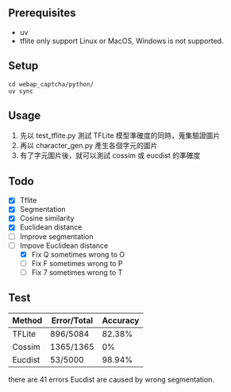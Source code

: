 ## Prerequisites

- uv
- tflite only support Linux or MacOS, Windows is not supported.

## Setup

```
cd webap_captcha/python/
uv sync
```

## Usage

1. 先以 test_tflite.py 測試 TFLite 模型準確度的同時，蒐集驗證圖片
2. 再以 character_gen.py 產生各個字元的圖片
3. 有了字元圖片後，就可以測試 cossim 或 eucdist 的準確度

## Todo

- [X] Tflite
- [X] Segmentation
- [X] Cosine similarity
- [X] Euclidean distance
- [ ] Improve segmentation
- [ ] Impove Euclidean distance
  - [X] Fix Q sometimes wrong to O
  - [ ] Fix F sometimes wrong to P
  - [ ] Fix 7 sometimes wrong to T

## Test

| Method | Error/Total | Accuracy |
|--------|-------------|----------|
| TFLite | 896/5084    | 82.38%   |
| Cossim | 1365/1365   | 0%       |
| Eucdist| 53/5000     | 98.94%   |

there are 41 errors Eucdist are caused by wrong segmentation.